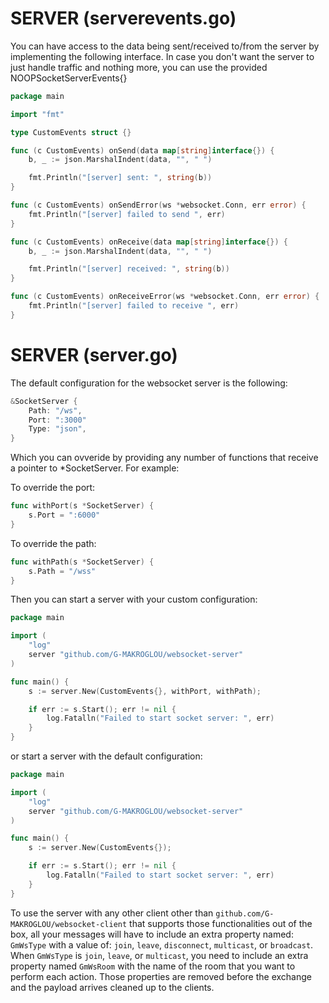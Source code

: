 # SERVER (serverevents.go)

You can have access to the data being sent/received to/from the server by implementing the following interface.
In case you don't want the server to just handle traffic and nothing more, you can use the provided NOOPSocketServerEvents{}

```go
package main

import "fmt"

type CustomEvents struct {}

func (c CustomEvents) onSend(data map[string]interface{}) {
    b, _ := json.MarshalIndent(data, "", " ")

    fmt.Println("[server] sent: ", string(b))
}

func (c CustomEvents) onSendError(ws *websocket.Conn, err error) {
    fmt.Println("[server] failed to send ", err)
}

func (c CustomEvents) onReceive(data map[string]interface{}) {
    b, _ := json.MarshalIndent(data, "", " ")

    fmt.Println("[server] received: ", string(b))
}

func (c CustomEvents) onReceiveError(ws *websocket.Conn, err error) {
    fmt.Println("[server] failed to receive ", err)
}

```

# SERVER (server.go)

The default configuration for the websocket server is the following:

```go
&SocketServer {
    Path: "/ws",
    Port: ":3000"
    Type: "json",
}

```

Which you can ovveride by providing any number of functions that receive a pointer to *SocketServer. For example:

To override the port:

```go
func withPort(s *SocketServer) {
    s.Port = ":6000"
}

```

To override the path:

```go
func withPath(s *SocketServer) {
    s.Path = "/wss"
}

```


Then you can start a server with your custom configuration:

```go
package main

import (
    "log"
    server "github.com/G-MAKROGLOU/websocket-server"
)

func main() {
    s := server.New(CustomEvents{}, withPort, withPath);

    if err := s.Start(); err != nil {
        log.Fatalln("Failed to start socket server: ", err)
    }
}

```

or start a server with the default configuration:

```go
package main

import (
    "log"
    server "github.com/G-MAKROGLOU/websocket-server"
)

func main() {
    s := server.New(CustomEvents{});

    if err := s.Start(); err != nil {
        log.Fatalln("Failed to start socket server: ", err)
    }
}
```

To use the server with any other client other than
```github.com/G-MAKROGLOU/websocket-client``` that supports those functionalities out of the box, all your messages will have to
include an extra property named: ```GmWsType``` with a value of: ```join```, ```leave```, ```disconnect```, ```multicast```, or ```broadcast```.
When ```GmWsType``` is ```join```, ```leave```, or ```multicast```, you need to include an extra property named ```GmWsRoom``` with the name of the room
that you want to perform each action. Those properties are removed before the exchange and the payload arrives cleaned up to the clients.

